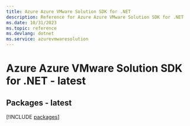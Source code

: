 ```yaml
---
title: Azure Azure VMware Solution SDK for .NET
description: Reference for Azure Azure VMware Solution SDK for .NET
ms.date: 10/31/2023
ms.topic: reference
ms.devlang: dotnet
ms.service: azurevmwaresolution
---
```

# Azure Azure VMware Solution SDK for .NET - latest
## Packages - latest
[!INCLUDE [packages](azure-vmware-solution-index.md)]